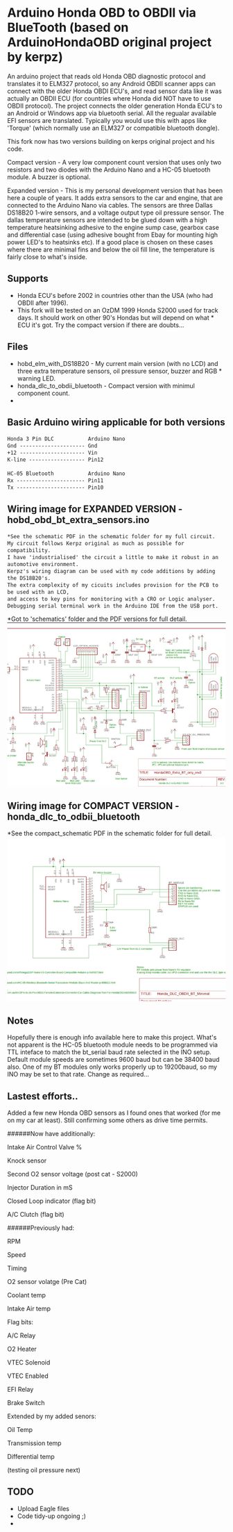 Arduino Honda OBD to OBDII via BlueTooth (based on ArduinoHondaOBD original project by kerpz)
===========
An arduino project that reads old Honda OBD diagnostic protocol and translates it to ELM327 protocol, so any Android OBDII scanner apps can connect with the older Honda OBDI ECU's, and read sensor data like it was actually an OBDII ECU (for countries where Honda did NOT have to use OBDII protocol).
The project connects the older generation Honda ECU's to an Android or Windows app via bluetooth serial. All the regualar available EFI sensors are translated. Typically you would use this with apps like 'Torque' (which normally use an ELM327 or compatible bluetooth dongle). 

This fork now has two versions building on kerps original project and his code.
 
Compact version - A very low component count version that uses only two resistors and two diodes with the Arduino Nano and a HC-05 bluetooth module. A buzzer is optional.

Expanded version - This is my personal development version that has been here a couple of years. It adds extra sensors to the car and engine, that are connected to the Arduino Nano via cables. The sensors are three Dallas DS18B20 1-wire sensors, and a voltage output type oil pressure sensor. The dallas temperature sensors are intended to be glued down with a high temperature heatsinking adhesive to the engine sump case, gearbox case and differential case (using adhesive bought from Ebay for mounting high power LED's to heatsinks etc). If a good place is chosen on these cases where there are minimal fins and below the oil fill line, the temperature is fairly close to what's inside.

Supports
--------
* Honda ECU's before 2002 in countries other than the USA (who had OBDII after 1996).
* This fork will be tested on an OzDM 1999 Honda S2000 used for track days. It should work on other 90's Hondas but will depend on what * ECU it's got. Try the compact version if there are doubts...


Files
-----
* hobd_elm_with_DS18B20 - My current main version (with no LCD) and three extra temperature sensors, oil pressure sensor, buzzer and RGB * warning LED.
* honda_dlc_to_obdii_bluetooth - Compact version with minimul component count. 
* 


Basic Arduino wiring applicable for both versions
-------------------------------------------------
    Honda 3 Pin DLC           Arduino Nano
    Gnd --------------------- Gnd
    +12 --------------------- Vin
    K-line ------------------ Pin12

    HC-05 Bluetooth           Arduino Nano               
    Rx ---------------------- Pin11
    Tx ---------------------- Pin10

Wiring image for EXPANDED VERSION - hobd_obd_bt_extra_sensors.ino
---------------------------------------------------------
    *See the schematic PDF in the schematic folder for my full circuit.
    My circuit follows Kerpz original as much as possible for compatibility.
    I have 'industrialised' the circuit a little to make it robust in an automotive environment.
    Kerpz's wiring diagram can be used with my code additions by adding the DS18B20's. 
    The extra complexity of my cicuits includes provision for the PCB to be used with an LCD,
    and access to key pins for monitoring with a CRO or Logic analyser. 
    Debugging serial terminal work in the Arduino IDE from the USB port.
    
 *Got to 'schematics' folder and the PDF versions for full detail.
![alt text](images/expanded_schematic.jpg "My extended schematic")

Wiring image for COMPACT VERSION - honda_dlc_to_odbii_bluetooth
------------------------------------------------------------------
*See the compact_schematic PDF in the schematic folder for full detail.
 ![alt text](images/compact_schematic.jpg "My compact schematic")

Notes
------------------------------------------------------------------
Hopefully there is enough info available here to make this project.
What's not apparent is the HC-05 bluetooth module needs to be programmed via TTL inteface
to match the bt_serial baud rate selected in the INO setup. 
Default module speeds are sometimes 9600 baud but can be 38400 baud also. One of my 
BT modules only works properly up to 19200baud, so my INO may be set to that rate.
Change as required...

Lastest efforts..
------------------------------------------------------------------
Added a few new Honda OBD sensors as I found ones that worked (for me on my car at least). Still confirming some others as drive time permits.

######Now have additionally:

Intake Air Control Valve %

Knock sensor

Second O2 sensor voltage (post cat - S2000)

Injector Duration in mS

Closed Loop indicator (flag bit)

A/C Clutch (flag bit)


######Previously had:

RPM

Speed

Timing

O2 sensor volatge (Pre Cat)

Coolant temp

Intake Air temp

Flag bits:

  A/C Relay 
  
  O2 Heater 
  
  VTEC Solenoid 
  
  VTEC Enabled
  
  EFI Relay
  
  Brake Switch

Extended by my added senors:

  Oil Temp
  
  Transmission temp
  
  Differential temp
  
(testing oil pressure next)  
  

TODO
-----
* Upload Eagle files
* Code tidy-up ongoing ;)
* 
